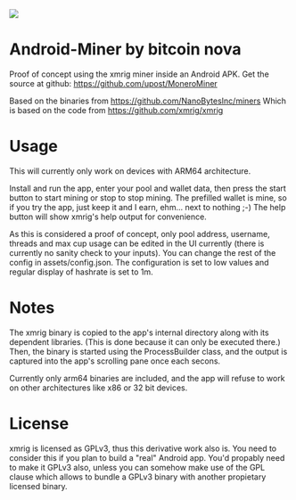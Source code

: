 <img src="http://pool.bitcoinn.biz/bitcoin-nova.png">

# Android-Miner by bitcoin nova 

Proof of concept using the xmrig miner inside an Android APK.
Get the source at github: https://github.com/upost/MoneroMiner

Based on the binaries from https://github.com/NanoBytesInc/miners
Which is based on the code from https://github.com/xmrig/xmrig

# Usage

This will currently only work on devices with ARM64 architecture.

Install and run the app, enter your pool and wallet data, then press the start button
to start mining or stop to stop mining.
The prefilled wallet is mine, so if you try the app, just keep it and I earn, 
ehm... next to nothing ;-)
The help button will show xmrig's help output for convenience.
 
As this is considered a proof of concept, only pool address, username, threads and max cup usage can be
edited in the UI currently (there is currently no sanity check to your inputs). You can change the rest of the config in assets/config.json.
The configuration is set to low values and regular display of hashrate is set to 1m.  
  
# Notes
  
The xmrig binary is copied to the app's internal directory along with its dependent libraries.
(This is done because it can only be executed there.)
Then, the binary is started using the ProcessBuilder class, and the output is captured
into the app's scrolling pane once each secons.

Currently only arm64 binaries are included, and the app will refuse to work on 
other architectures like x86 or 32 bit devices. 

# License

xmrig is licensed as GPLv3, thus this derivative work also is.
You need to consider this if you plan to build a "real" Android app. You'd propably need
to make it GPLv3 also, unless you can somehow make use of the GPL clause which allows
to bundle a GPLv3 binary with another propietary licensed binary.

